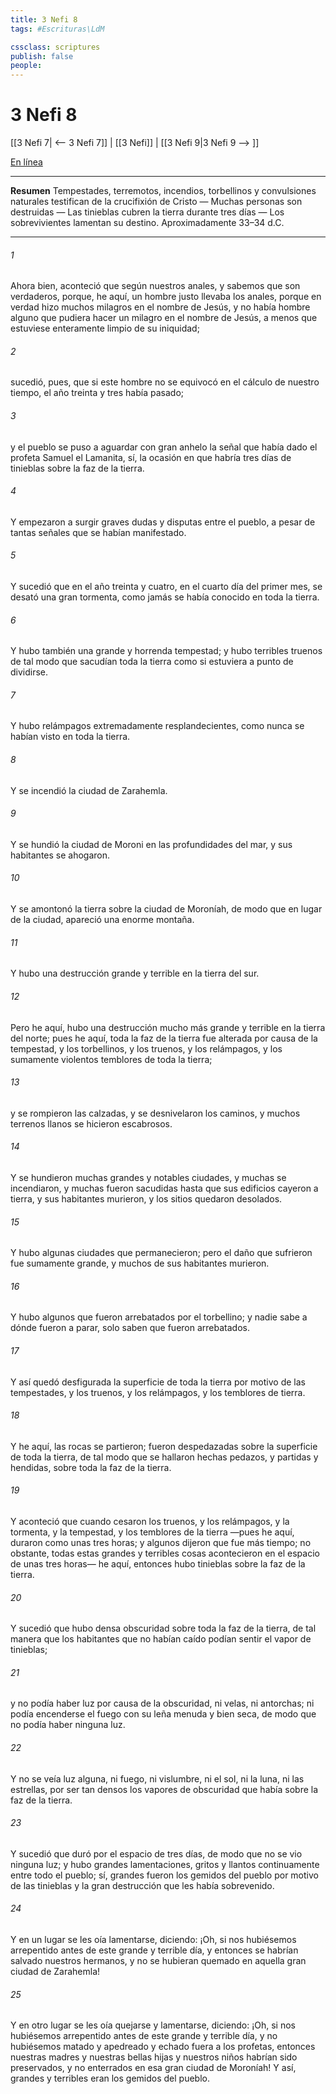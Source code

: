 ```yaml
---
title: 3 Nefi 8
tags: #Escrituras\LdM

cssclass: scriptures
publish: false
people:
---
```


# 3 Nefi 8
[[3 Nefi 7| <-- 3 Nefi 7]] | [[3 Nefi]] | [[3 Nefi 9|3 Nefi 9 --> ]]

[En línea](https://churchofjesuschrist.org/study/scriptures/bofm/3-ne/8?lang=spa)

---
__Resumen__
Tempestades, terremotos, incendios, torbellinos y convulsiones naturales testifican de la crucifixión de Cristo — Muchas personas son destruidas — Las tinieblas cubren la tierra durante tres días — Los sobrevivientes lamentan su destino. Aproximadamente 33–34 d.C.

---
###### 1 
Ahora bien, aconteció que según nuestros anales, y sabemos que son verdaderos, porque, he aquí, un hombre justo llevaba los anales, porque en verdad hizo muchos milagros en el nombre de Jesús, y no había hombre alguno que pudiera hacer un milagro en el nombre de Jesús, a menos que estuviese enteramente limpio de su iniquidad;

###### 2 
sucedió, pues, que si este hombre no se equivocó en el cálculo de nuestro tiempo, el año treinta y tres había pasado;

###### 3 
y el pueblo se puso a aguardar con gran anhelo la señal que había dado el profeta Samuel el Lamanita, sí, la ocasión en que habría tres días de tinieblas sobre la faz de la tierra.

###### 4 
Y empezaron a surgir graves dudas y disputas entre el pueblo, a pesar de tantas señales que se habían manifestado.

###### 5 
Y sucedió que en el año treinta y cuatro, en el cuarto día del primer mes, se desató una gran tormenta, como jamás se había conocido en toda la tierra.

###### 6 
Y hubo también una grande y horrenda tempestad; y hubo terribles truenos de tal modo que sacudían toda la tierra como si estuviera a punto de dividirse.

###### 7 
Y hubo relámpagos extremadamente resplandecientes, como nunca se habían visto en toda la tierra.

###### 8 
Y se incendió la ciudad de Zarahemla.

###### 9 
Y se hundió la ciudad de Moroni en las profundidades del mar, y sus habitantes se ahogaron.

###### 10 
Y se amontonó la tierra sobre la ciudad de Moroníah, de modo que en lugar de la ciudad, apareció una enorme montaña.

###### 11 
Y hubo una destrucción grande y terrible en la tierra del sur.

###### 12 
Pero he aquí, hubo una destrucción mucho más grande y terrible en la tierra del norte; pues he aquí, toda la faz de la tierra fue alterada por causa de la tempestad, y los torbellinos, y los truenos, y los relámpagos, y los sumamente violentos temblores de toda la tierra;

###### 13 
y se rompieron las calzadas, y se desnivelaron los caminos, y muchos terrenos llanos se hicieron escabrosos.

###### 14 
Y se hundieron muchas grandes y notables ciudades, y muchas se incendiaron, y muchas fueron sacudidas hasta que sus edificios cayeron a tierra, y sus habitantes murieron, y los sitios quedaron desolados.

###### 15 
Y hubo algunas ciudades que permanecieron; pero el daño que sufrieron fue sumamente grande, y muchos de sus habitantes murieron.

###### 16 
Y hubo algunos que fueron arrebatados por el torbellino; y nadie sabe a dónde fueron a parar, solo saben que fueron arrebatados.

###### 17 
Y así quedó desfigurada la superficie de toda la tierra por motivo de las tempestades, y los truenos, y los relámpagos, y los temblores de tierra.

###### 18 
Y he aquí, las rocas se partieron; fueron despedazadas sobre la superficie de toda la tierra, de tal modo que se hallaron hechas pedazos, y partidas y hendidas, sobre toda la faz de la tierra.

###### 19 
Y aconteció que cuando cesaron los truenos, y los relámpagos, y la tormenta, y la tempestad, y los temblores de la tierra —pues he aquí, duraron como unas tres horas; y algunos dijeron que fue más tiempo; no obstante, todas estas grandes y terribles cosas acontecieron en el espacio de unas tres horas— he aquí, entonces hubo tinieblas sobre la faz de la tierra.

###### 20 
Y sucedió que hubo densa obscuridad sobre toda la faz de la tierra, de tal manera que los habitantes que no habían caído podían sentir el vapor de tinieblas;

###### 21 
y no podía haber luz por causa de la obscuridad, ni velas, ni antorchas; ni podía encenderse el fuego con su leña menuda y bien seca, de modo que no podía haber ninguna luz.

###### 22 
Y no se veía luz alguna, ni fuego, ni vislumbre, ni el sol, ni la luna, ni las estrellas, por ser tan densos los vapores de obscuridad que había sobre la faz de la tierra.

###### 23 
Y sucedió que duró por el espacio de tres días, de modo que no se vio ninguna luz; y hubo grandes lamentaciones, gritos y llantos continuamente entre todo el pueblo; sí, grandes fueron los gemidos del pueblo por motivo de las tinieblas y la gran destrucción que les había sobrevenido.

###### 24 
Y en un lugar se les oía lamentarse, diciendo: ¡Oh, si nos hubiésemos arrepentido antes de este grande y terrible día, y entonces se habrían salvado nuestros hermanos, y no se hubieran quemado en aquella gran ciudad de Zarahemla!

###### 25 
Y en otro lugar se les oía quejarse y lamentarse, diciendo: ¡Oh, si nos hubiésemos arrepentido antes de este grande y terrible día, y no hubiésemos matado y apedreado y echado fuera a los profetas, entonces nuestras madres y nuestras bellas hijas y nuestros niños habrían sido preservados, y no enterrados en esa gran ciudad de Moroníah! Y así, grandes y terribles eran los gemidos del pueblo.

